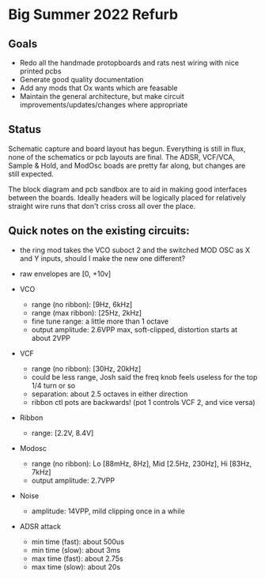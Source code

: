 # Big Summer 2022 Refurb

## Goals
- Redo all the handmade protopboards and rats nest wiring with nice printed pcbs
- Generate good quality documentation
- Add any mods that Ox wants which are feasable
- Maintain the general architecture, but make circuit improvements/updates/changes where appropriate

## Status
Schematic capture and board layout has begun. Everything is still in flux, none of the schematics or pcb layouts are final. The ADSR, VCF/VCA, Sample & Hold, and ModOsc boads are pretty far along, but changes are still expected.

The block diagram and pcb sandbox are to aid in making good interfaces between the boards. Ideally headers will be logically placed for relatively straight wire runs that don't criss cross all over the place.

## Quick notes on the existing circuits:
- the ring mod takes the VCO suboct 2 and the switched MOD OSC as X and Y inputs, should I make the new one different?
- raw envelopes are [0, +10v]

- VCO 
    - range (no ribbon): [9Hz, 6kHz]
    - range (max ribbon): [25Hz, 2kHz]
    - fine tune range: a little more than 1 octave
    - output amplitude: 2.6VPP max, soft-clipped, distortion starts at about 2VPP

- VCF
    - range (no ribbon): [30Hz, 20kHz]
    - could be less range, Josh said the freq knob feels useless for the top 1/4 turn or so
    - separation: about 2.5 octaves in either direction
    - ribbon ctl pots are backwards! (pot 1 controls VCF 2, and vice versa)

- Ribbon
    - range: [2.2V, 8.4V] 

- Modosc
    - range (no ribbon): Lo [88mHz, 8Hz], Mid [2.5Hz, 230Hz], Hi [83Hz, 7kHz]
    - output amplitude: 2.7VPP

- Noise
    - amplitude: 14VPP, mild clipping once in a while

- ADSR attack
    - min time (fast): about 500us
    - min time (slow): about 3ms
    - max time (fast): about 2.75s
    - max time (slow): about 20s